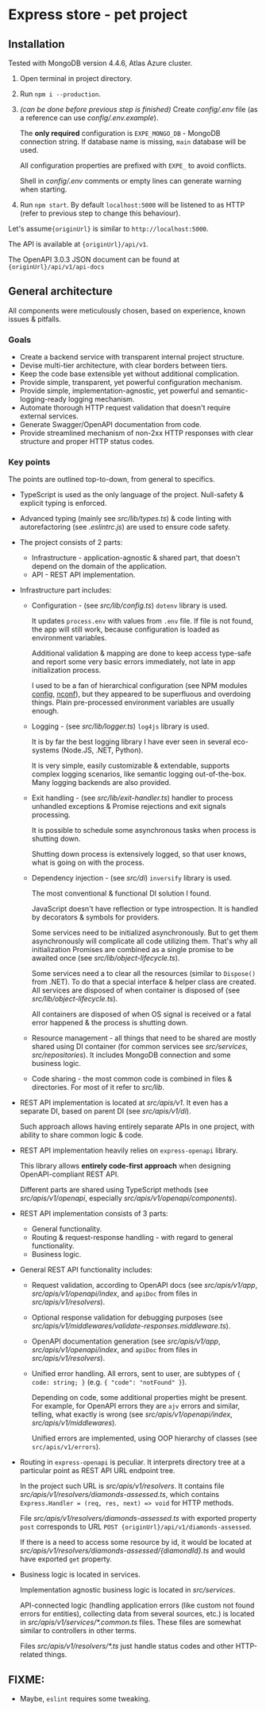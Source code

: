 # Express store - pet project

## Installation

Tested with MongoDB version 4.4.6, Atlas Azure cluster.

1. Open terminal in project directory.
1. Run `npm i --production`.
1. *(can be done before previous step is finished)* Create *config/.env* file (as a reference can use *config/.env.example*).
   
   The **only required** configuration is `EXPE_MONGO_DB` - MongoDB connection string. If database name is missing, `main` database will be used.
   
   All configuration properties are prefixed with `EXPE_` to avoid conflicts.
   
   Shell in *config/.env* comments or empty lines can generate warning when starting.
1. Run `npm start`. By default `localhost:5000` will be listened to as HTTP (refer to previous step to change this behaviour).

Let's assume`{originUrl}` is similar to `http://localhost:5000`.

The API is available at `{originUrl}/api/v1`.

The OpenAPI 3.0.3 JSON document can be found at `{originUrl}/api/v1/api-docs`

## General architecture
All components were meticulously chosen, based on experience, known issues & pitfalls.

### Goals
- Create a backend service with transparent internal project structure.
- Devise multi-tier architecture, with clear borders between tiers.
- Keep the code base extensible yet without additional complication.
- Provide simple, transparent, yet powerful configuration mechanism.
- Provide simple, implementation-agnostic, yet powerful and semantic-logging-ready logging mechanism.
- Automate thorough HTTP request validation that doesn't require external services.
- Generate Swagger/OpenAPI documentation from code. 
- Provide streamlined mechanism of non-2xx HTTP responses with clear structure and proper HTTP status codes.

### Key points
The points are outlined top-to-down, from general to specifics.

- TypeScript is used as the only language of the project. Null-safety & explicit typing is enforced.
- Advanced typing (mainly see *src/lib/types.ts*) & code linting with autorefactoring (see *.eslintrc.js*) are used to ensure code safety.  
- The project consists of 2 parts:
  - Infrastructure - application-agnostic & shared part, that doesn't depend on the domain of the application.
  - API - REST API implementation.
- Infrastructure part includes:
  - Configuration - (see *src/lib/config.ts*) `dotenv` library is used. 
        
    It updates `process.env` with values from `.env` file. If file is not found, the app will still work, because configuration is loaded as environment variables.
    
    Additional validation & mapping are done to keep access type-safe and report some very basic errors immediately, not late in app initialization process.
    
    I used to be a fan of hierarchical configuration (see NPM modules [config](https://www.npmjs.com/package/config), [nconf](https://www.npmjs.com/package/nconf)), but they appeared to be superfluous and overdoing things. Plain pre-processed environment variables are usually enough.
  - Logging - (see *src/lib/logger.ts*) `log4js` library is used.
    
    It is by far the best logging library I have ever seen in several eco-systems (Node.JS, .NET, Python).
    
    It is very simple, easily customizable & extendable, supports complex logging scenarios, like semantic logging out-of-the-box. Many logging backends are also provided.
  - Exit handling - (see *src/lib/exit-handler.ts*) handler to process unhandled exceptions & Promise rejections and exit signals processing.
    
    It is possible to schedule some asynchronous tasks when process is shutting down.
    
    Shutting down process is extensively logged, so that user knows, what is going on with the process.
  - Dependency injection - (see *src/di*) `inversify` library is used.
    
    The most conventional & functional DI solution I found.
    
    JavaScript doesn't have reflection or type introspection. It is handled by decorators & symbols for providers.
    
    Some services need to be initialized asynchronously. But to get them asynchronously will complicate all code utilizing them. That's why all initialization Promises are combined as a single promise to be awaited once (see *src/lib/object-lifecycle.ts*).
    
    Some services need a to clear all the resources (similar to `Dispose()` from .NET). To do that a special interface & helper class are created. All services are disposed of when container is disposed of (see *src/lib/object-lifecycle.ts*).
    
    All containers are disposed of when OS signal is received or a fatal error happened & the process is shutting down.
  - Resource management - all things that need to be shared are mostly shared using DI container (for common services see *src/services*, *src/repositories*). It includes MongoDB connection and some business logic.
  - Code sharing - the most common code is combined in files & directories. For most of it refer to *src/lib*.
- REST API implementation is located at *src/apis/v1*. It even has a separate DI, based on parent DI (see *src/apis/v1/di*).
  
  Such approach allows having entirely separate APIs in one project, with ability to share common logic & code.
- REST API implementation heavily relies on `express-openapi` library.

  This library allows **entirely code-first approach** when designing OpenAPI-compliant REST API.
  
  Different parts are shared using TypeScript methods (see *src/apis/v1/openapi*, especially *src/apis/v1/openapi/components*).
- REST API implementation consists of 3 parts:
  - General functionality.
  - Routing & request-response handling - with regard to general functionality.
  - Business logic.
- General REST API functionality includes:
  - Request validation, according to OpenAPI docs (see *src/apis/v1/app*, *src/apis/v1/openapi/index*, and `apiDoc` from files in *src/apis/v1/resolvers*).
  - Optional response validation for debugging purposes (see *src/apis/v1/middlewares/validate-responses.middleware.ts*).
  - OpenAPI documentation generation (see *src/apis/v1/app*, *src/apis/v1/openapi/index*, and `apiDoc` from files in *src/apis/v1/resolvers*).
  - Unified error handling. All errors, sent to user, are subtypes of `{ code: string; }` (e.g. `{ "code": "notFound" }`).
    
    Depending on code, some additional properties might be present. For example, for OpenAPI errors they are `ajv` errors and similar, telling, what exactly is wrong (see *src/apis/v1/openapi/index*, *src/apis/v1/middlewares*).
    
    Unified errors are implemented, using OOP hierarchy of classes (see `src/apis/v1/errors`).
- Routing in `express-openapi` is peculiar. It interprets directory tree at a particular point as REST API URL endpoint tree.
  
  In the project such URL is *src/apis/v1/resolvers*. It contains file *src/apis/v1/resolvers/diamonds-assessed.ts*, which contains `Express.Handler = (req, res, next) => void` for HTTP methods. 

  File *src/apis/v1/resolvers/diamonds-assessed.ts* with exported property `post` corresponds to URL `POST {originUrl}/api/v1/diamonds-assessed`.

  If there is a need to access some resource by id, it would be located at *src/apis/v1/resolvers/diamonds-assessed/{diamondId}.ts* and would have exported `get` property.
- Business logic is located in services.

  Implementation agnostic business logic is located in *src/services*.

  API-connected logic (handling application errors (like custom not found errors for entities), collecting data from several sources, etc.) is located in *src/apis/v1/services/\*.common.ts* files. These files are somewhat similar to controllers in other terms.

  Files *src/apis/v1/resolvers/\*.ts* just handle status codes and other HTTP-related things.

## FIXME:
- Maybe, `eslint` requires some tweaking.
